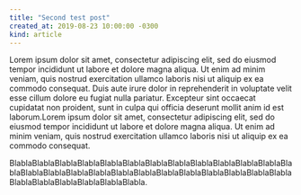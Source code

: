 ```yaml
---
title: "Second test post"
created_at: 2019-08-23 10:00:00 -0300
kind: article
---
```




Lorem ipsum dolor sit amet, consectetur adipiscing elit, sed do eiusmod tempor incididunt ut labore et dolore magna aliqua. Ut enim ad minim veniam, quis nostrud exercitation ullamco laboris nisi ut aliquip ex ea commodo consequat. Duis aute irure dolor in reprehenderit in voluptate velit esse cillum dolore eu fugiat nulla pariatur. Excepteur sint occaecat cupidatat non proident, sunt in culpa qui officia deserunt mollit anim id est laborum.Lorem ipsum dolor sit amet, consectetur adipiscing elit, sed do eiusmod tempor incididunt ut labore et dolore magna aliqua. Ut enim ad minim veniam, quis nostrud exercitation ullamco laboris nisi ut aliquip ex ea commodo consequat.


<!-- more -->

BlablaBlablaBlablaBlablaBlablaBlablaBlablaBlablaBlablaBlablaBlablaBlablaBlablaBlablaBlablaBlablaBlablaBlablaBlablaBlablaBlablaBlablaBlablaBlablaBlablaBlablaBlablaBlablaBlablaBlablaBlabla.
